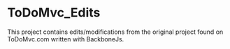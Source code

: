 # ToDoMvc_Edits
This project contains edits/modifications from the original project found on ToDoMvc.com written with BackboneJs.
